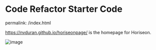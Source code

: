 # Code Refactor Starter Code
permalink: /index.html

https://nvduran.github.io/horiseonpage/ is the homepage for Horiseon. 

![image](https://user-images.githubusercontent.com/74688298/101298560-34a97200-37f4-11eb-8f3d-dbe05662e7a5.png)